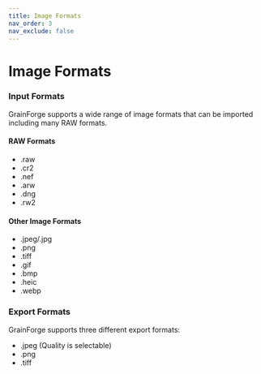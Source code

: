 ```yaml
---
title: Image Formats
nav_order: 3
nav_exclude: false
---
```

# Image Formats

### Input Formats
GrainForge supports a wide range of image formats that can be imported including many RAW formats.

#### RAW Formats
- .raw
- .cr2
- .nef
- .arw
- .dng
- .rw2

#### Other Image Formats
- .jpeg/.jpg
- .png
- .tiff
- .gif
- .bmp
- .heic
- .webp

### Export Formats
GrainForge supports three different export formats:
- .jpeg (Quality is selectable)
- .png
- .tiff